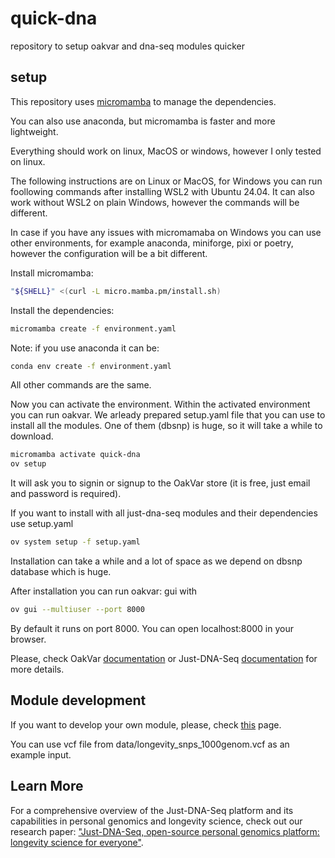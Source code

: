 # quick-dna
repository to setup oakvar and dna-seq modules quicker

## setup

This repository uses [micromamba](https://mamba.readthedocs.io/en/latest/installation/micromamba-installation.html) to manage the dependencies.

You can also use anaconda, but micromamba is faster and more lightweight.

Everything should work on linux, MacOS or windows, however I only tested on linux.

The following instructions are on Linux or MacOS, for Windows you can run foollowing commands after installing WSL2 with Ubuntu 24.04. 
It can also work without WSL2 on plain Windows, however the commands will be different.

In case if you have any issues with micromamaba on Windows you can use other environments, for example anaconda, miniforge, pixi or poetry, however the configuration will be a bit different.

Install micromamba:

```bash
"${SHELL}" <(curl -L micro.mamba.pm/install.sh)
```

Install the dependencies:

```bash
micromamba create -f environment.yaml
```

Note: if you use anaconda it can be:
```bash
conda env create -f environment.yaml
```
All other commands are the same.

Now you can activate the environment.
Within the activated environment you can run oakvar.
We arleady prepared setup.yaml file that you can use to install all the modules.
One of them (dbsnp) is huge, so it will take a while to download.

```bash
micromamba activate quick-dna
ov setup
```
It will ask you to signin or signup to the OakVar store (it is free, just email and password is required).

If you want to install with all just-dna-seq modules and their dependencies use setup.yaml

```bash
ov system setup -f setup.yaml
```

Installation can take a while and a lot of space as we depend on dbsnp database which is huge.

After installation you can run oakvar: gui with

```bash
ov gui --multiuser --port 8000
```

By default it runs on port 8000. You can open localhost:8000 in your browser.

Please, check OakVar [documentation](https://rkimoakbioinformatics.github.io/oakvar/overview/) or Just-DNA-Seq [documentation](https://just-dna-seq.readthedocs.io/en/latest/) for more details.


## Module development

If you want to develop your own module, please, check [this](https://rkimoakbioinformatics.github.io/oakvar/devguide_modules/) page.

You can use vcf file from data/longevity_snps_1000genom.vcf as an example input.



## Learn More

For a comprehensive overview of the Just-DNA-Seq platform and its capabilities in personal genomics and longevity science, check out our research paper: ["Just-DNA-Seq, open-source personal genomics platform: longevity science for everyone"](https://arxiv.org/abs/2403.19087).